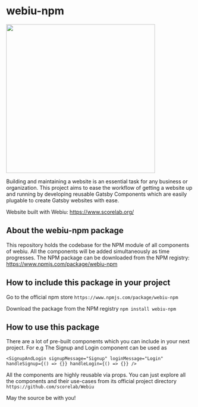 # webiu-npm

<p>
  <img width="400" height="auto" src="https://github.com/Grumpyyash/Webiu-npm-1/blob/master/public/icons/webiu-logo.png">
</p>

Building and maintaining a website is an essential task for any business or organization. This project aims to ease the workflow of getting a website up and running by developing reusable Gatsby Components which are easily plugable to create Gatsby websites with ease.

Website built with Webiu: https://www.scorelab.org/

## About the webiu-npm package

This repository holds the codebase for the NPM module of all components of webiu. All the components will be added simultaneously as time progresses. The NPM package can be downloaded from the NPM registry: https://www.npmjs.com/package/webiu-npm

## How to include this package in your project

Go to the official npm store
`https://www.npmjs.com/package/webiu-npm`

Download the package from the NPM registry
`npm install webiu-npm`

## How to use this package

There are a lot of pre-built components which you can include in your next project. For e.g The Signup and Login component can be used as

```
<SignupAndLogin signupMessage="Signup" loginMessage="Login" handleSignup={() => {}} handleLogin={() => {}} />
```

All the components are highly reusable via props. You can just explore all the components and their use-cases from its official project directory `https://github.com/scorelab/Webiu`

May the source be with you!
